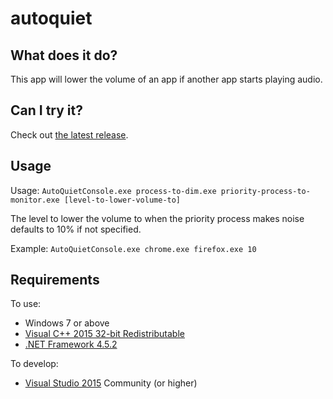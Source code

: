# autoquiet

## What does it do?

This app will lower the volume of an app if another app starts playing audio.

## Can I try it?

Check out [the latest release](https://github.com/btrzcinski/autoquiet/releases).

## Usage

Usage: `AutoQuietConsole.exe process-to-dim.exe priority-process-to-monitor.exe [level-to-lower-volume-to]`

The level to lower the volume to when the priority process makes noise defaults to 10% if not specified.

Example: `AutoQuietConsole.exe chrome.exe firefox.exe 10`

## Requirements

To use:
* Windows 7 or above
* [Visual C++ 2015 32-bit Redistributable](https://download.microsoft.com/download/0/5/0/0504B211-6090-48B1-8DEE-3FF879C29968/vc_redist.x86.exe)
* [.NET Framework 4.5.2](http://www.microsoft.com/en-us/download/details.aspx?id=42643)

To develop:
* [Visual Studio 2015](https://www.visualstudio.com/downloads/download-visual-studio-vs) Community (or higher)
